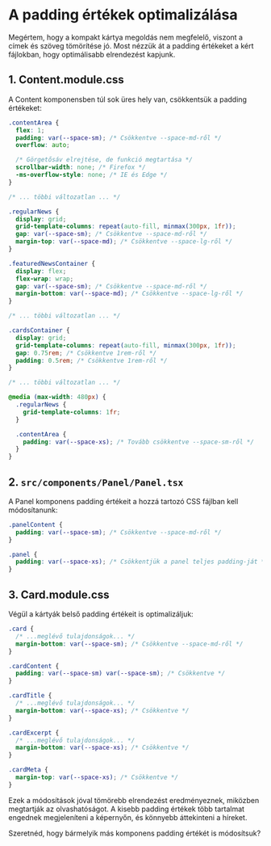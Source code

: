 # A padding értékek optimalizálása

Megértem, hogy a kompakt kártya megoldás nem megfelelő, viszont a címek és szöveg tömörítése jó. Most nézzük át a padding értékeket a kért fájlokban, hogy optimálisabb elrendezést kapjunk.

## 1. Content.module.css

A Content komponensben túl sok üres hely van, csökkentsük a padding értékeket:

```css
.contentArea {
  flex: 1;
  padding: var(--space-sm); /* Csökkentve --space-md-ről */
  overflow: auto;

  /* Görgetősáv elrejtése, de funkció megtartása */
  scrollbar-width: none; /* Firefox */
  -ms-overflow-style: none; /* IE és Edge */
}

/* ... többi változatlan ... */

.regularNews {
  display: grid;
  grid-template-columns: repeat(auto-fill, minmax(300px, 1fr));
  gap: var(--space-sm); /* Csökkentve --space-md-ről */
  margin-top: var(--space-md); /* Csökkentve --space-lg-ről */
}

.featuredNewsContainer {
  display: flex;
  flex-wrap: wrap;
  gap: var(--space-sm); /* Csökkentve --space-md-ről */
  margin-bottom: var(--space-md); /* Csökkentve --space-lg-ről */
}

/* ... többi változatlan ... */

.cardsContainer {
  display: grid;
  grid-template-columns: repeat(auto-fill, minmax(300px, 1fr));
  gap: 0.75rem; /* Csökkentve 1rem-ről */
  padding: 0.5rem; /* Csökkentve 1rem-ről */
}

/* ... többi változatlan ... */

@media (max-width: 480px) {
  .regularNews {
    grid-template-columns: 1fr;
  }

  .contentArea {
    padding: var(--space-xs); /* Tovább csökkentve --space-sm-ről */
  }
}
```

## 2. `src/components/Panel/Panel.tsx`

A Panel komponens padding értékeit a hozzá tartozó CSS fájlban kell módosítanunk:

```css
.panelContent {
  padding: var(--space-sm); /* Csökkentve --space-md-ről */
}

.panel {
  padding: var(--space-xs); /* Csökkentjük a panel teljes padding-ját */
}
```

## 3. Card.module.css

Végül a kártyák belső padding értékeit is optimalizáljuk:

```css
.card {
  /* ...meglévő tulajdonságok... */
  margin-bottom: var(--space-sm); /* Csökkentve --space-md-ről */
}

.cardContent {
  padding: var(--space-sm) var(--space-sm); /* Csökkentve */
}

.cardTitle {
  /* ...meglévő tulajdonságok... */
  margin-bottom: var(--space-xs); /* Csökkentve */
}

.cardExcerpt {
  /* ...meglévő tulajdonságok... */
  margin-bottom: var(--space-xs); /* Csökkentve */
}

.cardMeta {
  margin-top: var(--space-xs); /* Csökkentve */
}
```

Ezek a módosítások jóval tömörebb elrendezést eredményeznek, miközben megtartják az olvashatóságot. A kisebb padding értékek több tartalmat engednek megjeleníteni a képernyőn, és könnyebb áttekinteni a híreket.

Szeretnéd, hogy bármelyik más komponens padding értékét is módosítsuk?
